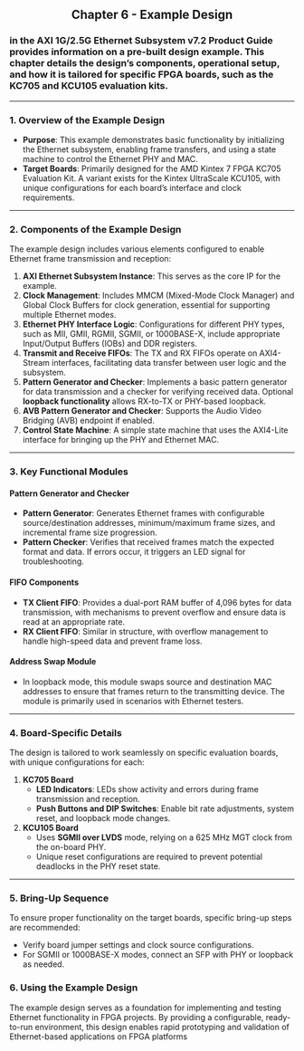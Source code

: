 ## <p align = center> Chapter 6 - Example Design </p>

### in the AXI 1G/2.5G Ethernet Subsystem v7.2 Product Guide provides information on a pre-built design example. This chapter details the design’s components, operational setup, and how it is tailored for specific FPGA boards, such as the KC705 and KCU105 evaluation kits.

---

### **1. Overview of the Example Design**

- **Purpose**: This example demonstrates basic functionality by initializing the Ethernet subsystem, enabling frame transfers, and using a state machine to control the Ethernet PHY and MAC.
- **Target Boards**: Primarily designed for the AMD Kintex 7 FPGA KC705 Evaluation Kit. A variant exists for the Kintex UltraScale KCU105, with unique configurations for each board’s interface and clock requirements.

---

### **2. Components of the Example Design**

The example design includes various elements configured to enable Ethernet frame transmission and reception:

1. **AXI Ethernet Subsystem Instance**: This serves as the core IP for the example.
2. **Clock Management**: Includes MMCM (Mixed-Mode Clock Manager) and Global Clock Buffers for clock generation, essential for supporting multiple Ethernet modes.
3. **Ethernet PHY Interface Logic**: Configurations for different PHY types, such as MII, GMII, RGMII, SGMII, or 1000BASE-X, include appropriate Input/Output Buffers (IOBs) and DDR registers.
4. **Transmit and Receive FIFOs**: The TX and RX FIFOs operate on AXI4-Stream interfaces, facilitating data transfer between user logic and the subsystem.
5. **Pattern Generator and Checker**: Implements a basic pattern generator for data transmission and a checker for verifying received data. Optional **loopback functionality** allows RX-to-TX or PHY-based loopback.
6. **AVB Pattern Generator and Checker**: Supports the Audio Video Bridging (AVB) endpoint if enabled.
7. **Control State Machine**: A simple state machine that uses the AXI4-Lite interface for bringing up the PHY and Ethernet MAC.

---

### **3. Key Functional Modules**

#### **Pattern Generator and Checker**
- **Pattern Generator**: Generates Ethernet frames with configurable source/destination addresses, minimum/maximum frame sizes, and incremental frame size progression.
- **Pattern Checker**: Verifies that received frames match the expected format and data. If errors occur, it triggers an LED signal for troubleshooting.

#### **FIFO Components**
- **TX Client FIFO**: Provides a dual-port RAM buffer of 4,096 bytes for data transmission, with mechanisms to prevent overflow and ensure data is read at an appropriate rate.
- **RX Client FIFO**: Similar in structure, with overflow management to handle high-speed data and prevent frame loss.

#### **Address Swap Module**
- In loopback mode, this module swaps source and destination MAC addresses to ensure that frames return to the transmitting device. The module is primarily used in scenarios with Ethernet testers.

---

### **4. Board-Specific Details**

The design is tailored to work seamlessly on specific evaluation boards, with unique configurations for each:

1. **KC705 Board**
   - **LED Indicators**: LEDs show activity and errors during frame transmission and reception.
   - **Push Buttons and DIP Switches**: Enable bit rate adjustments, system reset, and loopback mode changes.
2. **KCU105 Board**
   - Uses **SGMII over LVDS** mode, relying on a 625 MHz MGT clock from the on-board PHY.
   - Unique reset configurations are required to prevent potential deadlocks in the PHY reset state.

---

### **5. Bring-Up Sequence**

To ensure proper functionality on the target boards, specific bring-up steps are recommended:
- Verify board jumper settings and clock source configurations.
- For SGMII or 1000BASE-X modes, connect an SFP with PHY or loopback as needed.

### **6. Using the Example Design**

The example design serves as a foundation for implementing and testing Ethernet functionality in FPGA projects. By providing a configurable, ready-to-run environment, this design enables rapid prototyping and validation of Ethernet-based applications on FPGA platforms
